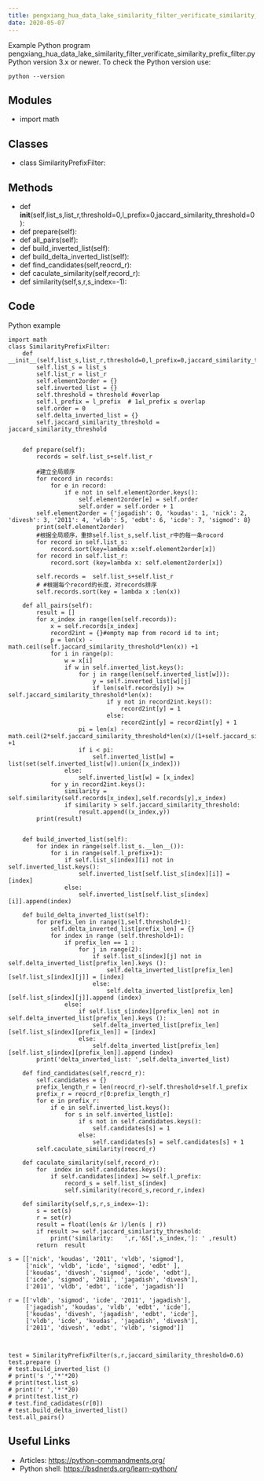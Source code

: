 ```yaml
---
title: pengxiang_hua_data_lake_similarity_filter_verificate_similarity_prefix_filter
date: 2020-05-07
---
```

Example Python program pengxiang_hua_data_lake_similarity_filter_verificate_similarity_prefix_filter.py
Python version 3.x or newer.
To check the Python version use:

    python --version

## Modules

* import math

## Classes

* class SimilarityPrefixFilter:

## Methods

* def __init__(self,list_s,list_r,threshold=0,l_prefix=0,jaccard_similarity_threshold=0):
* def prepare(self):
* def all_pairs(self):
* def build_inverted_list(self):
* def build_delta_inverted_list(self):
* def find_candidates(self,reocrd_r):
* def caculate_similarity(self,record_r):
* def similarity(self,s,r,s_index=-1):

## Code

Python example

    import math
    class SimilarityPrefixFilter:
        def __init__(self,list_s,list_r,threshold=0,l_prefix=0,jaccard_similarity_threshold=0):
            self.list_s = list_s
            self.list_r = list_r
            self.element2order = {}
            self.inverted_list = {}
            self.threshold = threshold #overlap
            self.l_prefix = l_prefix  # 1≤l_prefix ≤ overlap
            self.order = 0
            self.delta_inverted_list = {}
            self.jaccard_similarity_threshold = jaccard_similarity_threshold
    
    
        def prepare(self):
            records = self.list_s+self.list_r
    
            #建立全局顺序
            for record in records:
                for e in record:
                    if e not in self.element2order.keys():
                        self.element2order[e] = self.order
                        self.order = self.order + 1
            self.element2order = {'jagadish': 0, 'koudas': 1, 'nick': 2, 'divesh': 3, '2011': 4, 'vldb': 5, 'edbt': 6, 'icde': 7, 'sigmod': 8}
            print(self.element2order)
            #根据全局顺序，重排self.list_s,self.list_r中的每一条rocord
            for record in self.list_s:
                record.sort(key=lambda x:self.element2order[x])
            for record in self.list_r:
                record.sort (key=lambda x: self.element2order[x])
    
            self.records =  self.list_s+self.list_r
            # #根据每个record的长度，对records排序
            self.records.sort(key = lambda x :len(x))
    
        def all_pairs(self):
            result = []
            for x_index in range(len(self.records)):
                x = self.records[x_index]
                record2int = {}#empty map from record id to int;
                p = len(x) - math.ceil(self.jaccard_similarity_threshold*len(x)) +1
                for i in range(p):
                    w = x[i]
                    if w in self.inverted_list.keys():
                        for j in range(len(self.inverted_list[w])):
                            y = self.inverted_list[w][j]
                            if len(self.records[y]) >= self.jaccard_similarity_threshold*len(x):
                                if y not in record2int.keys():
                                    record2int[y] = 1
                                else:
                                    record2int[y] = record2int[y] + 1
                        pi = len(x) - math.ceil(2*self.jaccard_similarity_threshold*len(x)/(1+self.jaccard_similarity_threshold)) +1
                        if i < pi:
                            self.inverted_list[w] = list(set(self.inverted_list[w]).union([x_index]))
                    else:
                        self.inverted_list[w] = [x_index]
                for y in record2int.keys():
                    similarity = self.similarity(self.records[x_index],self.records[y],x_index)
                    if similarity > self.jaccard_similarity_threshold:
                        result.append((x_index,y))
            print(result)
    
    
        def build_inverted_list(self):
            for index in range(self.list_s.__len__()):
                for i in range(self.l_prefix+1):
                    if self.list_s[index][i] not in self.inverted_list.keys():
                        self.inverted_list[self.list_s[index][i]] = [index]
                    else:
                        self.inverted_list[self.list_s[index][i]].append(index)
    
        def build_delta_inverted_list(self):
            for prefix_len in range(1,self.threshold+1):
                self.delta_inverted_list[prefix_len] = {}
                for index in range (self.threshold+1):
                    if prefix_len == 1 :
                        for j in range(2):
                            if self.list_s[index][j] not in  self.delta_inverted_list[prefix_len].keys ():
                                self.delta_inverted_list[prefix_len][self.list_s[index][j]] = [index]
                            else:
                                self.delta_inverted_list[prefix_len][self.list_s[index][j]].append (index)
                    else:
                        if self.list_s[index][prefix_len] not in  self.delta_inverted_list[prefix_len].keys ():
                            self.delta_inverted_list[prefix_len][self.list_s[index][prefix_len]] = [index]
                        else:
                            self.delta_inverted_list[prefix_len][self.list_s[index][prefix_len]].append (index)
            print('delta_inverted_list: ',self.delta_inverted_list)
    
        def find_candidates(self,reocrd_r):
            self.candidates = {}
            prefix_length_r = len(reocrd_r)-self.threshold+self.l_prefix
            prefix_r = reocrd_r[0:prefix_length_r]
            for e in prefix_r:
                if e in self.inverted_list.keys():
                    for s in self.inverted_list[e]:
                        if s not in self.candidates.keys():
                            self.candidates[s] = 1
                        else:
                            self.candidates[s] = self.candidates[s] + 1
            self.caculate_similarity(reocrd_r)
    
        def caculate_similarity(self,record_r):
            for  index in self.candidates.keys():
                if self.candidates[index] >= self.l_prefix:
                    record_s = self.list_s[index]
                    self.similarity(record_s,record_r,index)
    
        def similarity(self,s,r,s_index=-1):
            s = set(s)
            r = set(r)
            result = float(len(s &r )/len(s | r))
            if result >= self.jaccard_similarity_threshold:
                print('similarity:   ',r,'&S[',s_index,']: ' ,result)
            return  result
    
    s = [['nick', 'koudas', '2011', 'vldb', 'sigmod'],
         ['nick', 'vldb', 'icde', 'sigmod', 'edbt' ],
         ['koudas', 'divesh', 'sigmod', 'icde', 'edbt'],
         ['icde', 'sigmod', '2011', 'jagadish', 'divesh'],
         ['2011', 'vldb', 'edbt', 'icde', 'jagadish']]
    
    r = [['vldb', 'sigmod', 'icde', '2011', 'jagadish'],
         ['jagadish', 'koudas', 'vldb', 'edbt', 'icde'],
         ['koudas', 'divesh', 'jagadish', 'edbt', 'icde'],
         ['vldb', 'icde', 'koudas', 'jagadish', 'divesh'],
         ['2011', 'divesh', 'edbt', 'vldb', 'sigmod']]
    
    
    
    test = SimilarityPrefixFilter(s,r,jaccard_similarity_threshold=0.6)
    test.prepare ()
    # test.build_inverted_list ()
    # print('s ','*'*20)
    # print(test.list_s)
    # print('r ','*'*20)
    # print(test.list_r)
    # test.find_cadidates(r[0])
    # test.build_delta_inverted_list()
    test.all_pairs()
    
    
    

## Useful Links

- Articles: https://python-commandments.org/
- Python shell: https://bsdnerds.org/learn-python/
